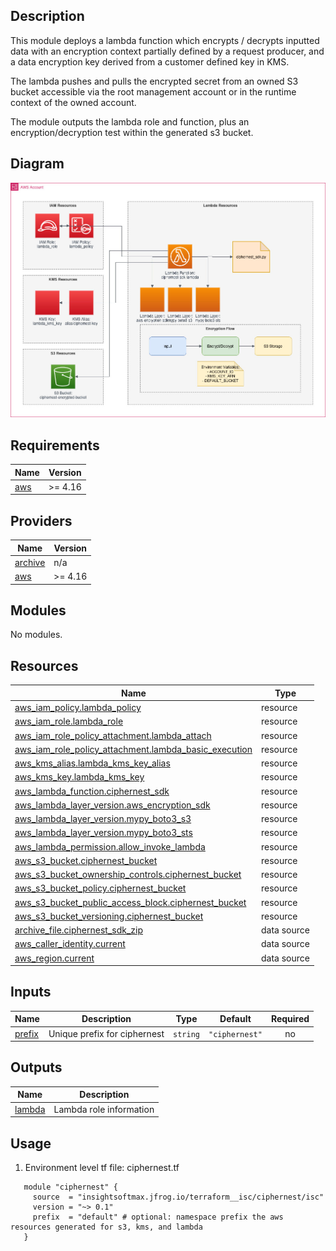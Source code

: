## Description

This module deploys a lambda function which encrypts / decrypts inputted data with an encryption context partially defined by a request producer, and a data encryption key derived from a customer defined key in KMS. 

The lambda pushes and pulls the encrypted secret from an owned S3 bucket accessible via the root management account or in the runtime context of the owned account. 

The module outputs the lambda role and function, plus an encryption/decryption test within the generated s3 bucket.

## Diagram
![Ciphernest Diagram](./workflow/ciphernest.jpg)

## Requirements

| Name | Version |
|------|---------|
| <a name="requirement_aws"></a> [aws](#requirement\_aws) | >= 4.16 |

## Providers

| Name | Version |
|------|---------|
| <a name="provider_archive"></a> [archive](#provider\_archive) | n/a |
| <a name="provider_aws"></a> [aws](#provider\_aws) | >= 4.16 |

## Modules

No modules.

## Resources

| Name | Type |
|------|------|
| [aws_iam_policy.lambda_policy](https://registry.terraform.io/providers/hashicorp/aws/latest/docs/resources/iam_policy) | resource |
| [aws_iam_role.lambda_role](https://registry.terraform.io/providers/hashicorp/aws/latest/docs/resources/iam_role) | resource |
| [aws_iam_role_policy_attachment.lambda_attach](https://registry.terraform.io/providers/hashicorp/aws/latest/docs/resources/iam_role_policy_attachment) | resource |
| [aws_iam_role_policy_attachment.lambda_basic_execution](https://registry.terraform.io/providers/hashicorp/aws/latest/docs/resources/iam_role_policy_attachment) | resource |
| [aws_kms_alias.lambda_kms_key_alias](https://registry.terraform.io/providers/hashicorp/aws/latest/docs/resources/kms_alias) | resource |
| [aws_kms_key.lambda_kms_key](https://registry.terraform.io/providers/hashicorp/aws/latest/docs/resources/kms_key) | resource |
| [aws_lambda_function.ciphernest_sdk](https://registry.terraform.io/providers/hashicorp/aws/latest/docs/resources/lambda_function) | resource |
| [aws_lambda_layer_version.aws_encryption_sdk](https://registry.terraform.io/providers/hashicorp/aws/latest/docs/resources/lambda_layer_version) | resource |
| [aws_lambda_layer_version.mypy_boto3_s3](https://registry.terraform.io/providers/hashicorp/aws/latest/docs/resources/lambda_layer_version) | resource |
| [aws_lambda_layer_version.mypy_boto3_sts](https://registry.terraform.io/providers/hashicorp/aws/latest/docs/resources/lambda_layer_version) | resource |
| [aws_lambda_permission.allow_invoke_lambda](https://registry.terraform.io/providers/hashicorp/aws/latest/docs/resources/lambda_permission) | resource |
| [aws_s3_bucket.ciphernest_bucket](https://registry.terraform.io/providers/hashicorp/aws/latest/docs/resources/s3_bucket) | resource |
| [aws_s3_bucket_ownership_controls.ciphernest_bucket](https://registry.terraform.io/providers/hashicorp/aws/latest/docs/resources/s3_bucket_ownership_controls) | resource |
| [aws_s3_bucket_policy.ciphernest_bucket](https://registry.terraform.io/providers/hashicorp/aws/latest/docs/resources/s3_bucket_policy) | resource |
| [aws_s3_bucket_public_access_block.ciphernest_bucket](https://registry.terraform.io/providers/hashicorp/aws/latest/docs/resources/s3_bucket_public_access_block) | resource |
| [aws_s3_bucket_versioning.ciphernest_bucket](https://registry.terraform.io/providers/hashicorp/aws/latest/docs/resources/s3_bucket_versioning) | resource |
| [archive_file.ciphernest_sdk_zip](https://registry.terraform.io/providers/hashicorp/archive/latest/docs/data-sources/file) | data source |
| [aws_caller_identity.current](https://registry.terraform.io/providers/hashicorp/aws/latest/docs/data-sources/caller_identity) | data source |
| [aws_region.current](https://registry.terraform.io/providers/hashicorp/aws/latest/docs/data-sources/region) | data source |

## Inputs

| Name | Description | Type | Default | Required |
|------|-------------|------|---------|:--------:|
| <a name="input_prefix"></a> [prefix](#input\_prefix) | Unique prefix for ciphernest | `string` | `"ciphernest"` | no |

## Outputs

| Name | Description |
|------|-------------|
| <a name="output_lambda"></a> [lambda](#output\_lambda) | Lambda role information |

## Usage
1) Environment level tf file: 
ciphernest.tf
```hcl
   module "ciphernest" {
     source  = "insightsoftmax.jfrog.io/terraform__isc/ciphernest/isc"
     version = "~> 0.1"
     prefix  = "default" # optional: namespace prefix the aws resources generated for s3, kms, and lambda 
   }
```

